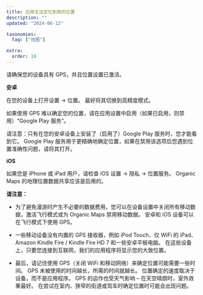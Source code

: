 ```yaml
---
title: 应用无法定位到我的位置
description: ""
updated: "2024-06-12"

taxonomies:
  faq: ["地图"]

extra:
  order: 10
---
```


请确保您的设备具有 GPS，并且位置设置已激活。

**安卓**

在您的设备上打开设置 → 位置。
最好将其切换到高精度模式。

如果使用 GPS 难以确定您的位置，请在应用设置中启用（如果已启用，则禁用）“Google Play 服务”。

请注意：只有在您的安卓设备上安装了（启用了）Google Play 服务时，您才能看到它。
Google Play 服务用于更精确地确定位置，如果在禁用该选项后您遇到位置准确性问题，请将其打开。

**iOS**

如果您是 iPhone 或 iPad 用户，请检查 iOS 设置 → 隐私 → 位置服务。
Organic Maps 的地理位置数据共享应该是启用的。

**请注意：**

* 为了避免漫游时产生不必要的数据费用，您可以在设备设置中关闭所有移动数据，激活飞行模式或为 Organic Maps 禁用移动数据。 安卓和 iOS 设备可以在飞行模式下使用 GPS。

* 一些移动设备没有内置的 GPS 接收器，例如 iPod Touch、仅 WiFi 的 iPad、Amazon Kindle Fire / Kindle Fire HD 7 和一些安卓平板电脑。 在这些设备上，只要您连接到互联网，我们的应用程序将显示您的大致位置。

* 最后，请记住使用 GPS（关闭 WiFi 和移动网络）来确定位置可能需要一些时间。 GPS 未被使用的时间越长，所需的时间就越长。 位置确定的速度取决于设备，而不是应用程序。 GPS 的运作也受天气影响 – 在天空晴朗时，室外效果最好。 在尝试在室内、狭窄的街道或驾车时确定位置时可能会出现问题。
